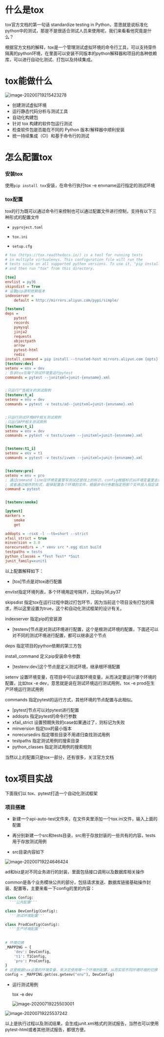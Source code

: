 # 什么是tox

tox官方文档的第一句话 standardize testing in Python，意思就是说标准化python中的测试，那是不是很适合测试人员来使用呢，我们来看看他究竟是什么？

根据官方文档的解释，tox是一个管理测试虚拟环境的命令行工具，可以支持穿件隔离的python环境，在里面可以安装不同版本的python解释器和项目的各种依赖库，可以进行自动化测试、打包以及持续集成。

# tox能做什么

![image-20200719215423278](https://zyjblog.oss-cn-beijing.aliyuncs.com/1595166864.png)

- 创建测试虚拟环境
- 运行静态代码分析与测试工具
- 自动化构建包
- 针对 tox 构建的软件包运行测试
- 检查软件包是否能在不同的 Python 版本/解释器中顺利安装
- 统一持续集成（CI）和基于命令行的测试

# 怎么配置tox

### 安装tox

使用`pip install tox`安装，在命令行执行tox -e envname运行指定的测试环境

### tox配置

tox的行为既可以通过命令行来控制也可以通过配置文件进行控制，支持有以下三种形式的配置文件

* `pyproject.toml`

* `tox.ini`

* `setup.cfg`

```ini
# tox (https://tox.readthedocs.io/) is a tool for running tests
# in multiple virtualenvs. This configuration file will run the
# tests suite on all supported python versions. To use it, "pip install tox"
# and then run "tox" from this directory.

[tox]
envlist = py36
skipsdist = True
# 设置pip源和依赖版本
indexserver =
    default = http://mirrors.aliyun.com/pypi/simple/

[testenv]
deps =
    pytest
    records
    pymysql
    jinja2
    requests
    objectpath
    arrow
    pytest-html
    redis
install_command = pip install --trusted-host mirrors.aliyun.com {opts} {packages}
[testenv:dev]
setenv = env = dev
; 告诉tox在每个测试环境里运行pytest
commands = pytest --junitxml=junit-{envname}.xml


;只运行广告相关的测试用例
[testenv:t_a]
setenv = env = dev
commands = pytest -v tests/ad--junitxml=junit-{envname}.xml


;只运行测试环境APP相关测试用例
;只运行APP相关测试用例
[testenv:t_i]
setenv = env = dev
commands = pytest -v tests/ivwen --junitxml=junit-{envname}.xml


[testenv:t1_i]
setenv = env = t1
commands = pytest -v tests/ivwen --junitxml=junit-{envname}.xml


[testenv:pro]
setenv = env = pro
; 通过command line往环境变量里写测试还是线上的标识，config根据标识从环境变量里去读取指定文件
; 或者通过插件的形式，能够配置各个环境的文件，根据命令行参数指定把那个文件放入指定读取目录
command = pytest


[testenv:smoke]

[pytest]
markers =
    smoke
    get

addopts = -rsxX -l --tb=short --strict
xfail_strict = true
minversion = 3.0
norecursedirs = .* venv src *.egg dist build
testpaths = tests
python_classes = *Test Test* *Suit
junit_family=xunit1
```

以上配置解释如下：

* [tox]节点是对tox进行配置

envlist指定环境列表，多个环境用逗号隔开，比如py36,py37

skipsdist 指定tox在运行过程中跳过打包环节，因为当前这个项目没有打包的需求，所以这里设置为true，这个和自动化测试框架的设计有关。

indexserver 指定pip的安装源

* [testenv]节点是对测试环境进行配置，这个是根测试环境的配置，下面还可以对不同的测试环境进行配置，都可以继承这个节点

deps 指定项目的python依赖的第三方包

install_command 定义pip安装命令参数

* [testenv:dev]这个节点是定义测试环境，继承根环境配置

setenv 设置环境变量，在项目中可以读取环境变量，从而决定要运行哪个环境的配置，比如tox -e dev，意思就是说在测试环境运行测试用例，tox -e prod在生产环境运行测试用例

commands 指定pytest的运行方式，其他环境的节点配置与此相似。

* [pytest]节点可以对pytest进行配置
* addopts 指定pytest的命令行参数
* xfail_strict 设置预期失败的case如果通过了，则标记为失败
* minversion 指定tox的最小版本
* norecursedirs 指定哪些目录不用递归查找测试用例
* testpaths 指定测试用例的搜索目录
* python_classes 指定测试用例的搜索规则

当然以上的配置只是tox一部分，还有很多，关注官方文档

# tox项目实战

下面我们以 tox、pytest打造一个自动化测试框架

### 项目搭建

* 新建一个api-auto-test文件夹，在文件夹里添加一个tox.ini文件，输入上面的配置

* 再分别新建一个src和tests目录，src用于存放封装的一些共有的内容，tests用于存放测试用例
* src目录内容如下

![image-20200719224646424](https://zyjblog.oss-cn-beijing.aliyuncs.com/1595170006.png)

ad和biz是对不同业务进行的封装，里面包括接口调用以及数据库相关操作

common是各个业务模块公共的部分，包括请求发送、数据库链接基础操作封装、配置等，主要来看一下config的里的内容：

```python
class Config:
  '''公共配置'''

class DevConfig(Config):
  '''测试环境配置'''

class ProdConfig(Config):
  '''生产环境配置'''
  
  
# 环境切换  
_MAPPING = {
    'dev': DevConfig,
    't1': T1Config,
    'pro': ProConfig,
}
# 这里根据tox设置的环境变量，来决定使用哪一个环境的配置，从而实现不同环境环境的切换
config = _MAPPING.get(os.getenv("env"), DevConfig)
```

* 运行测试用例

  tox -e dev

  ![image-20200719225503001](https://zyjblog.oss-cn-beijing.aliyuncs.com/1595170503.png)

![image-20200719225537242](https://zyjblog.oss-cn-beijing.aliyuncs.com/1595170537.png)

以上是执行过程以及测试结果，会生成junit.xml格式的测试报告，当然也可以使用pytest-html或者其他测试报告，都很方便。